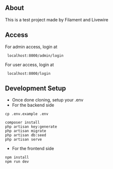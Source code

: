 ## About

This is a test project made by Filament and Livewire

## Access
For admin access, login at
```
 localhost:8000/admin/login
```

For user access, login at
```
 localhost:8000/login
```


## Development Setup

- Once done cloning, setup your .env
- For the backend side
```
cp .env.example .env

composer install
php artisan key:generate
php artisan migrate
php artisan db:seed
php artisan serve

```

- For the frontend side
```
npm install
npm run dev

```
